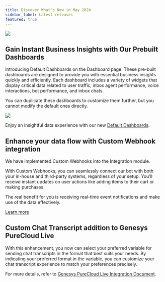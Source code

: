```yaml
---
title: Discover What's New in May 2024
sidebar_label: Latest releases
featured: true
---
```


   ![](https://i.imgur.com/hIGEIJL.png)


## Gain Instant Business Insights with Our Prebuilt Dashboards


Introducing Default Dashboards on the Dashboard page. These pre-built dashboards are designed to provide you with essential business insights quickly and efficiently. Each dashboard includes a variety of widgets that display critical data related to user traffic, inbox agent performance, voice interactions, bot performance, and inbox chats.

You can duplicate these dashboards to customize them further, but you cannot modify the default ones directly.

![](https://i.imgur.com/MqHhWp5.png)

Enjoy an insightful data experience with our new [Default Dashboards](https://docs.yellow.ai/docs/platform_concepts/growth/dashboards#default-dashboard).


## Enhance your data flow with Custom Webhook integration


We have implemented Custom Webhooks into the Integration module.

With Custom Webhooks, you can seamlessly connect our bot with both your in-house and third-party systems, regardless of your setup. You’ll receive instant updates on user actions like adding items to their cart or making purchases.

The real benefit for you is receiving real-time event notifications and make use of the data effectively.

[Learn more](https://docs.yellow.ai/docs/platform_concepts/appConfiguration/webhook)


## Custom Chat Transcript addition to Genesys PureCloud Live

With this enhancement, you now can select your preferred variable for sending chat transcripts in the format that best suits your needs. By indicating your preferred format in the variable, you can customize your chat transcript experience to match your preferences precisely.

For more details, refer to [Genesys PureCloud Live Integration Document](https://docs.yellow.ai/docs/platform_concepts/appConfiguration/genesys-cloud-livechat).
